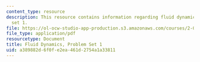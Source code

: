 ```yaml
---
content_type: resource
description: This resource contains information regarding fluid dynamics, problem
  set 1.
file: https://ol-ocw-studio-app-production.s3.amazonaws.com/courses/2-06-fluid-dynamics-spring-2013/a389882d6f0fe2ea461d2754a1a33811_MIT2_06S13_ps1.pdf
file_type: application/pdf
resourcetype: Document
title: Fluid Dynamics, Problem Set 1
uid: a389882d-6f0f-e2ea-461d-2754a1a33811
---
```

